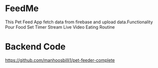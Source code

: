 # FeedMe

This Pet Feed App fetch data from firebase and upload data.Functionality 
Pour Food
Set Timer
Stream Live Video
Eating Routine


# Backend Code
https://github.com/manhoosbilli1/pet-feeder-complete
